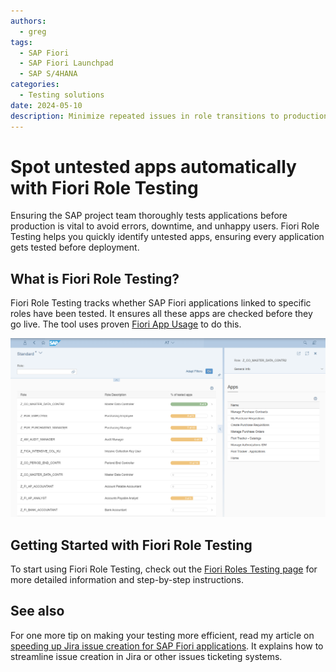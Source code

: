 ```yaml
---
authors:
  - greg
tags:
  - SAP Fiori
  - SAP Fiori Launchpad
  - SAP S/4HANA
categories:
  - Testing solutions
date: 2024-05-10
description: Minimize repeated issues in role transitions to production system.
---
```


# Spot untested apps automatically with Fiori Role Testing

Ensuring the SAP project team thoroughly tests applications before production is vital to avoid errors, downtime, and unhappy users. Fiori Role Testing helps you quickly identify untested apps, ensuring every application gets tested before deployment.

<!-- more -->

## What is Fiori Role Testing?


Fiori Role Testing tracks whether SAP Fiori applications linked to specific roles have been tested. It ensures all these apps are checked before they go live. The tool uses proven [Fiori App Usage](https://fioriappsusage.org) to do this.

[![Fiori Role Testing](R0008/frt.png)](R0008/frt.png)

## Getting Started with Fiori Role Testing

To start using Fiori Role Testing, check out the [Fiori Roles Testing page](http://fioriroletesting.com) for more detailed information and step-by-step instructions.

## See also 

For one more tip on making your testing more efficient, read my article on [speeding up Jira issue creation for SAP Fiori applications](0006-jira-integration.md). It explains how to streamline issue creation in Jira or other issues ticketing systems.